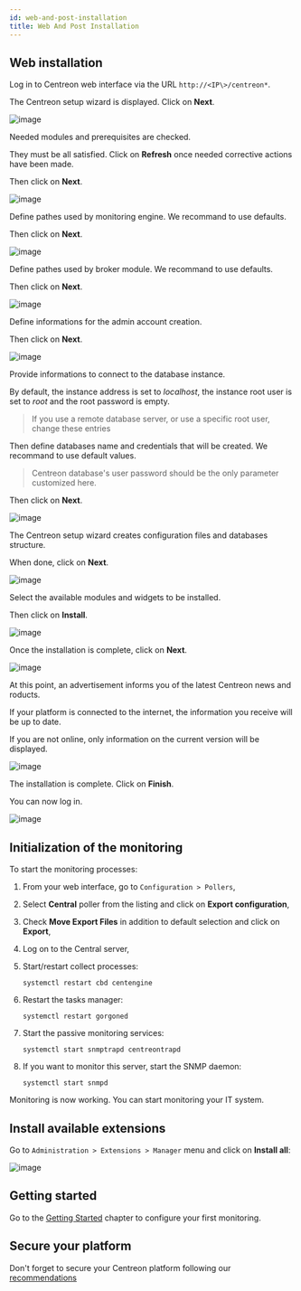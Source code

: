 ```yaml
---
id: web-and-post-installation
title: Web And Post Installation
---
```


## Web installation

Log in to Centreon web interface via the URL `http://<IP\>/centreon*`.

The Centreon setup wizard is displayed. Click on **Next**.

![image](../assets/installation/acentreonwelcome.png)

Needed modules and prerequisites are checked.

They must be all satisfied. Click on **Refresh** once needed corrective actions
have been made.

Then click on **Next**.

![image](../assets/installation/acentreoncheckmodules.png)

Define pathes used by monitoring engine. We recommand to use defaults.

Then click on **Next**.

![image](../assets/installation/amonitoringengine2.png)

Define pathes used by broker module. We recommand to use defaults.

Then click on **Next**.

![image](../assets/installation/abrokerinfo2.png)

Define informations for the admin account creation.

Then click on **Next**.

![image](../assets/installation/aadmininfo.png)

Provide informations to connect to the database instance.

By default, the instance address is set to *localhost*, the instance root
user is set to *root* and the root password is empty.

> If you use a remote database server, or use a specific root user, change
> these entries

Then define databases name and credentials that will be created. We recommand
to use default values.

> Centreon database's user password should be the only parameter customized
> here.

Then click on **Next**.

![image](../assets/installation/adbinfo.png)

The Centreon setup wizard creates configuration files and databases structure.

When done, click on **Next**.

![image](../assets/installation/adbconf.png)

Select the available modules and widgets to be installed.

Then click on **Install**.

![image](../assets/installation/module_installationa.png)

Once the installation is complete, click on **Next**.

![image](../assets/installation/module_installationb.png)

At this point, an advertisement informs you of the latest Centreon news and
roducts.

If your platform is connected to the internet, the information you receive
will be up to date.

If you are not online, only information on the current version will be
displayed.

![image](../assets/installation/aendinstall.png)

The installation is complete. Click on **Finish**.

You can now log in.

![image](../assets/installation/aconnection.png)

## Initialization of the monitoring

To start the monitoring processes:

1. From your web interface, go to `Configuration > Pollers`,
2. Select **Central**  poller from the listing and click on
**Export configuration**,
3. Check **Move Export Files** in addition to default selection and click on
**Export**,
4. Log on to the Central server,
5. Start/restart collect processes:

    ```shell
    systemctl restart cbd centengine
    ```

6. Restart the tasks manager:

    ```shell
    systemctl restart gorgoned
    ```

7. Start the passive monitoring services:

    ```shell
    systemctl start snmptrapd centreontrapd
    ```

8. If you want to monitor this server, start the SNMP daemon:

    ```shell
    systemctl start snmpd
    ```

Monitoring is now working. You can start monitoring your IT system.

## Install available extensions

Go to `Administration > Extensions > Manager` menu and click on
**Install all**:

![image](../assets/installation/extensions-manager.png)

## Getting started

Go to the [Getting Started](../getting-started/installation-first-steps#request-your-free-trial)
chapter to configure your first monitoring.

## Secure your platform

Don't forget to secure your Centreon platform following our
[recommendations](../administration/secure-platform)